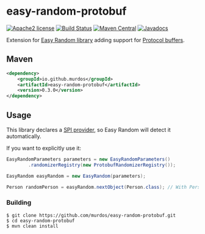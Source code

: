 # easy-random-protobuf

[![Apache2 license](http://img.shields.io/badge/license-Apache2-brightgreen.svg?style=flat)](https://opensource.org/licenses/Apache-2.0)
[![Build Status](https://github.com/murdos/easy-random-protobuf/workflows/Java%20CI/badge.svg)](https://github.com/murdos/easy-random-protobuf/actions)
[![Maven Central](https://img.shields.io/maven-central/v/io.github.murdos/easy-random-protobuf.svg)](https://repo1.maven.org/maven2/io/github/murdos/easy-random-protobuf/0.3.0/)
[![Javadocs](https://javadoc.io/badge2/io.github.murdos/easy-random-protobuf/javadoc.svg)](https://javadoc.io/doc/io.github.murdos/easy-random-protobuf)

Extension for [Easy Random library](https://github.com/j-easy/easy-random) adding support for [Protocol buffers](https://developers.google.com/protocol-buffers).

## Maven
```xml
<dependency>
    <groupId>io.github.murdos</groupId>
    <artifactId>easy-random-protobuf</artifactId>
    <version>0.3.0</version>
</dependency>
```

## Usage

This library declares a [SPI provider](https://github.com/j-easy/easy-random/wiki/Grouping-Randomizers), so Easy Random will detect it automatically.

If you want to explicitly use it:

```java
EasyRandomParameters parameters = new EasyRandomParameters()
        .randomizerRegistry(new ProtobufRandomizerRegistry());

EasyRandom easyRandom = new EasyRandom(parameters);

Person randomPerson = easyRandom.nextObject(Person.class); // With Person being a generated class from a .proto file
```

### Building

```
$ git clone https://github.com/murdos/easy-random-protobuf.git
$ cd easy-random-protobuf
$ mvn clean install
```


